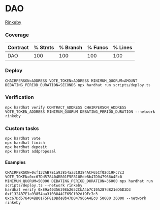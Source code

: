 # DAO

[Rinkeby](https://rinkeby.etherscan.io/address/0xE9a40356398b2652CbA4b7C19A287d821eD5D3D3)

### Coverage

| Contract | % Stmts | % Branch | % Funcs | % Lines |
|----------|---------|----------|---------|---------|
| DAO      | 100     | 100      | 100     | 100     |

### Deploy

```shell
CHAIRPERSON=ADDRESS VOTE_TOKEN=ADDRESS MINIMUM_QUORUM=AMOUNT DEBATING_PERIOD_DURATION=SECONDS npx hardhat run scripts/deploy.ts
```

### Verification

```shell
npx hardhat verify CONTRACT_ADDRESS CHAIRPERSON_ADDRESS VOTE_TOKEN_ADDRESS MINIMUM_QUORUM DEBATING_PERIOD_DURATION --network rinkeby
```

### Custom tasks

```shell
npx hardhat vote
npx hardhat finish
npx hardhat deposit
npx hardhat addproposal
```

#### Examples

```shell
CHAIRPERSON=0xf132AB7E1a93854aa310384ACF65Cf02d19Fc7c3 VOTE_TOKEN=0xc67Dd578404BB01F5F810Bde8b47D047966A4Ec0 MINIMUM_QUORUM=50000 DEBATING_PERIOD_DURATION=36000 npx hardhat run scripts/deploy.ts --network rinkeby
hardhat verify 0xE9a40356398b2652CbA4b7C19A287d821eD5D3D3 0xf132AB7E1a93854aa310384ACF65Cf02d19Fc7c3 0xc67Dd578404BB01F5F810Bde8b47D047966A4Ec0 50000 36000 --network rinkeby
```